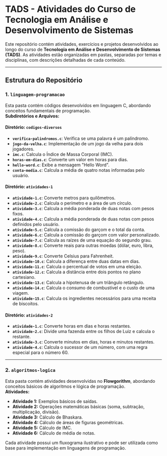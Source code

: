 # TADS - Atividades do Curso de Tecnologia em Análise e Desenvolvimento de Sistemas

Este repositório contém atividades, exercícios e projetos desenvolvidos ao longo do curso de **Tecnologia em Análise e Desenvolvimento de Sistemas (TADS)**. As atividades estão organizadas em pastas, separadas por temas e disciplinas, com descrições detalhadas de cada conteúdo.

---

## Estrutura do Repositório

### 1. **`linguagem-programacao`**
Esta pasta contém códigos desenvolvidos em linguagem C, abordando conceitos fundamentais de programação.  
**Subdiretórios e Arquivos:**

#### Diretório: `codigos-diversos`
- **`verifica-palindromos.c`**: Verifica se uma palavra é um palíndromo.
- **`jogo-da-velha.c`**: Implementação de um jogo da velha para dois jogadores.
- **`imc.c`**: Calcula o Índice de Massa Corporal (IMC).
- **`horas-em-dias.c`**: Converte um valor em horas para dias.
- **`hello-word.c`**: Exibe a mensagem "Hello Word".
- **`conta-media.c`**: Calcula a média de quatro notas informadas pelo usuário.

#### Diretório: `atividades-1`
- **`atividade-1.c`**: Converte metros para quilômetros.
- **`atividade-2.c`**: Calcula o perímetro e a área de um círculo.
- **`atividade-3.c`**: Calcula a média ponderada de duas notas com pesos fixos.
- **`atividade-4.c`**: Calcula a média ponderada de duas notas com pesos definidos pelo usuário.
- **`atividade-5.c`**: Calcula a comissão do garçom e o total da conta.
- **`atividade-6.c`**: Calcula a comissão do garçom com valor personalizado.
- **`atividade-7.c`**: Calcula as raízes de uma equação do segundo grau.
- **`atividade-8.c`**: Converte reais para outras moedas (dólar, euro, libra, peso).
- **`atividade-9.c`**: Converte Celsius para Fahrenheit.
- **`atividade-10.c`**: Calcula a diferença entre duas datas em dias.
- **`atividade-11.c`**: Calcula o percentual de votos em uma eleição.
- **`atividade-12.c`**: Calcula a distância entre dois pontos no plano cartesiano.
- **`atividade-13.c`**: Calcula a hipotenusa de um triângulo retângulo.
- **`atividade-14.c`**: Calcula o consumo de combustível e o custo de uma viagem.
- **`atividade-15.c`**: Calcula os ingredientes necessários para uma receita de biscoitos.

#### Diretório: `atividades-2`
- **`atividade-1.c`**: Converte horas em dias e horas restantes.
- **`atividade-2.c`**: Divide uma fazenda entre os filhos de Luiz e calcula o restante.
- **`atividade-3.c`**: Converte minutos em dias, horas e minutos restantes.
- **`atividade-4.c`**: Calcula o sucessor de um número, com uma regra especial para o número 60.

---

### 2. **`algoritmos-logica`**
Esta pasta contém atividades desenvolvidas no **Flowgorithm**, abordando conceitos básicos de algoritmos e lógica de programação.  
**Atividades:**
- **Atividade 1:** Exemplos básicos de saídas.
- **Atividade 2:** Operações matemáticas básicas (soma, subtração, multiplicação, divisão).
- **Atividade 3:** Cálculo de Bhaskara.
- **Atividade 4:** Cálculo de áreas de figuras geométricas.
- **Atividade 5:** Cálculo de IMC.
- **Atividade 6:** Cálculo de média de notas.

Cada atividade possui um fluxograma ilustrativo e pode ser utilizada como base para implementação em linguagens de programação.